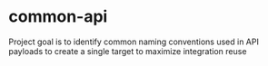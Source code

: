 # common-api
Project goal is to identify common naming conventions used in API payloads to create a single target to maximize integration reuse
